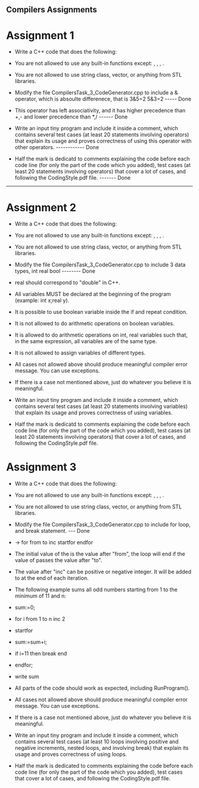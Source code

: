 ## Compilers Assignments

# Assignment 1

* Write a C++ code that does the following:
* You are not allowed to use any built-in functions except: <cstdlib>, <cstdio>, <cstring>, <iostream>.
* You are not allowed to use string class, vector, or anything from STL libraries.


* Modify the file CompilersTask_3_CodeGenerator.cpp to include a & operator, which is absoulte differenece, that is 3&5=2 5&3=2 ----- Done

* This operator has left associativity, and it has higher precedence than +,- and lower precedence than *,/ ------ Done

* Write an input tiny program and include it inside a comment, which contains several test cases (at least 20 statements involving operators) that explain its usage and proves correctness of using this operator with other operators. ------------ Done

* Half the mark is dedicatd to comments explaining the code before each code line (for only the part of the code which you added), test cases (at least 20 statements involving operators) that cover a lot of cases, and following the CodingStyle.pdf file. ------- Done

--------------------------------------------------------------------------------------------------

# Assignment 2

* Write a C++ code that does the following:
* You are not allowed to use any built-in functions except: <cstdlib>, <cstdio>, <cstring>, <iostream>.
* You are not allowed to use string class, vector, or anything from STL libraries.

* Modify the file CompilersTask_3_CodeGenerator.cpp to include 3 data types, int real bool -------- Done

* real should correspond to "double" in C++.
* All variables MUST be declared at the beginning of the program (example: int x;real y).
* It is possible to use boolean variable inside the if and repeat condition.

* It is not allowed to do arithmetic operations on boolean variables.
* It is allowed to do arithmetic operations on int, real variables such that, in the same expression, all variables are of the same type.
* It is not allowed to assign variables of different types.
* All cases not allowed above should produce meaningful compiler error message. You can use exceptions.

* If there is a case not mentioned above, just do whatever you believe it is meaningful.
* Write an input tiny program and include it inside a comment, which contains several test cases (at least 20 statements involving variables) that explain its usage and proves correctness of using variables.
* Half the mark is dedicatd to comments explaining the code before each code line (for only the part of the code which you added), test cases (at least 20 statements involving operators) that cover a lot of cases, and following the CodingStyle.pdf file.



# Assignment 3

* Write a C++ code that does the following:
* You are not allowed to use any built-in functions except: <cstdlib>, <cstdio>, <cstring>, <iostream>.
* You are not allowed to use string class, vector, or anything from STL libraries.

* Modify the file CompilersTask_3_CodeGenerator.cpp to include for loop, and break statement.  --- Done

* <forstmt> -> for <identifier> from <mathexpr> to <mathexpr> inc <mathexpr> startfor <stmtseq> endfor
* The initial value of the <identifier> is the value after "from", the loop will end if the value of <identifier> passes the value after "to".
* The value after "inc" can be positive or negative integer. It will be added to <identifier> at the end of each iteration.
* The following example sums all odd numbers starting from 1 to the minimum of 11 and n:

* sum:=0;
* for i from 1 to n inc 2
* startfor
* sum:=sum+i;
* if i=11 then break end
* endfor;

* write sum
* All parts of the code should work as expected, including RunProgram().
* All cases not allowed above should produce meaningful compiler error message. You can use exceptions.
* If there is a case not mentioned above, just do whatever you believe it is meaningful.

* Write an input tiny program and include it inside a comment, which contains several test cases (at least 10 loops involving positive and negative increments, nested loops, and involving break) that explain its usage and proves correctness of using loops.
* Half the mark is dedicated to comments explaining the code before each code line (for only the part of the code which you added), test cases that cover a lot of cases, and following the CodingStyle.pdf file.
